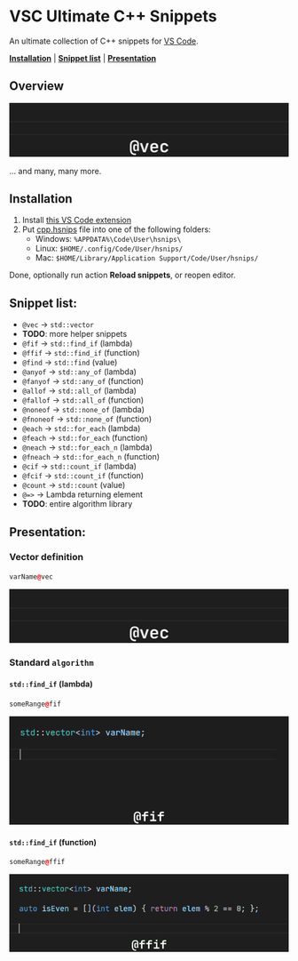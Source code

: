 # VSC Ultimate C++ Snippets

An ultimate collection of C++ snippets for [VS Code](https://code.visualstudio.com).

[**Installation**](#Installation) | [**Snippet list**](#Snippet-list) | [**Presentation**](#Presentation) 
## Overview

![Snippet - Vector](img/snip_vec.gif)


... and many, many more.

## Installation

1. Install [this VS Code extension](https://marketplace.visualstudio.com/items?itemName=draivin.hsnips)
2. Put [cpp.hsnips](cpp.hsnips) file into one of the following folders:
   - Windows: `%APPDATA%\Code\User\hsnips\`
   - Linux: `$HOME/.config/Code/User/hsnips/`
   - Mac: `$HOME/Library/Application Support/Code/User/hsnips/`

Done, optionally run action **Reload snippets**, or reopen editor.

## Snippet list:
- `@vec` -> `std::vector`
- **TODO**: more helper snippets
- `@fif` -> `std::find_if` (lambda)
- `@ffif` -> `std::find_if` (function)
- `@find` -> `std::find` (value)
- `@anyof` -> `std::any_of` (lambda)
- `@fanyof` -> `std::any_of` (function)
- `@allof` -> `std::all_of` (lambda)
- `@fallof` -> `std::all_of` (function)
- `@noneof` -> `std::none_of` (lambda)
- `@fnoneof` -> `std::none_of` (function)
- `@each` -> `std::for_each` (lambda)
- `@feach` -> `std::for_each` (function)
- `@neach` -> `std::for_each_n` (lambda)
- `@fneach` -> `std::for_each_n` (function)
- `@cif` -> `std::count_if` (lambda)
- `@fcif` -> `std::count_if` (function)
- `@count` -> `std::count` (value)
- `@=>` -> Lambda returning element
- **TODO**: entire algorithm library

## Presentation:


### Vector definition

```cpp
varName@vec
```

![Snippet - Vector](img/snip_vec.gif)


### Standard `algorithm`


#### `std::find_if` (lambda)

```cpp
someRange@fif
```

![Snippet - find if](img/snip_fif.gif)

#### `std::find_if` (function)

```cpp
someRange@ffif
```

![Snippet - find if](img/snip_ffif.gif)


